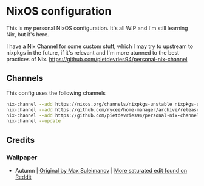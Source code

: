# NixOS configuration

This is my personal NixOS configuration. It's all WIP and I'm still learning Nix, but it's here.

I have a Nix Channel for some custom stuff, which I may try to upstream to nixpkgs in the future, if it's relevant and I'm more atunned to the best practices of Nix.
https://github.com/pietdevries94/personal-nix-channel

## Channels

This config uses the following channels
```bash
nix-channel --add https://nixos.org/channels/nixpkgs-unstable nixpkgs-unstable
nix-channel --add https://github.com/rycee/home-manager/archive/release-20.03.tar.gz home-manager
nix-channel --add https://github.com/pietdevries94/personal-nix-channel/archive/master.tar.gz personal
nix-channel --update
```

## Credits

### Wallpaper
- Autumn | [Original by Max Suleimanov](https://www.artstation.com/artwork/dvk9w) | [More saturated edit found on Reddit](https://www.reddit.com/r/wallpapers/comments/hhq9sk/autumn_by_max_suleimanov_3840x2160/)